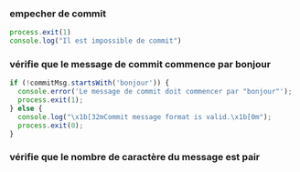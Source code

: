 ### empecher de commit 

```js 
process.exit(1)
console.log("Il est impossible de commit")
```

### vérifie que le message de commit commence par bonjour

```js
if (!commitMsg.startsWith('bonjour')) {
  console.error('Le message de commit doit commencer par "bonjour"');
  process.exit(1);
} else {
  console.log("\x1b[32mCommit message format is valid.\x1b[0m");
  process.exit(0);
}
```

### vérifie que le nombre de caractère du message est pair

```js

```
